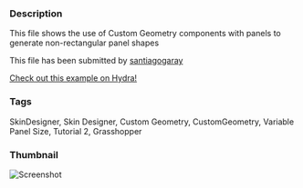 ### Description 
This file shows the use of Custom Geometry components with panels to generate non-rectangular panel shapes

This file has been submitted by [santiagogaray](https://github.com/santiagogaray)

[Check out this example on Hydra!](http://hydrashare.github.io/hydra/viewer?owner=santiagogaray&fork=hydra&id=SD_CustomGeometryPanels_(Tutorial_2))
### Tags 
SkinDesigner, Skin Designer, Custom Geometry, CustomGeometry, Variable Panel Size, Tutorial 2, Grasshopper
### Thumbnail 
![Screenshot](https://raw.githubusercontent.com/santiagogaray/hydra/master/SD_CustomGeometryPanels_(Tutorial_2)/thumbnail.png)

